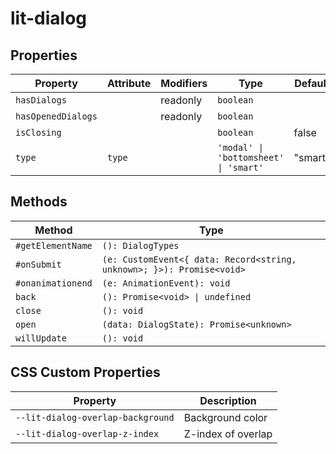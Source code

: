 # lit-dialog

## Properties

| Property           | Attribute | Modifiers | Type                                  | Default | Description    |
|--------------------|-----------|-----------|---------------------------------------|---------|----------------|
| `hasDialogs`       |           | readonly  | `boolean`                             |         |                |
| `hasOpenedDialogs` |           | readonly  | `boolean`                             |         |                |
| `isClosing`        |           |           | `boolean`                             | false   |                |
| `type`             | `type`    |           | `'modal' \| 'bottomsheet' \| 'smart'` | "smart" | Type of dialog |

## Methods

| Method            | Type                                             |
|-------------------|--------------------------------------------------|
| `#getElementName` | `(): DialogTypes`                                |
| `#onSubmit`       | `(e: CustomEvent<{ data: Record<string, unknown>; }>): Promise<void>` |
| `#onanimationend` | `(e: AnimationEvent): void`                      |
| `back`            | `(): Promise<void> \| undefined`                 |
| `close`           | `(): void`                                       |
| `open`            | `(data: DialogState): Promise<unknown>`          |
| `willUpdate`      | `(): void`                                       |

## CSS Custom Properties

| Property                          | Description        |
|-----------------------------------|--------------------|
| `--lit-dialog-overlap-background` | Background color   |
| `--lit-dialog-overlap-z-index`    | Z-index of overlap |
